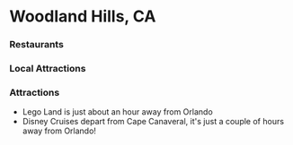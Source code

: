 # Woodland Hills, CA

### Restaurants

### Local Attractions

### Attractions

- Lego Land is just about an hour away from Orlando
- Disney Cruises depart from Cape Canaveral, it's just a couple of hours away from Orlando!
